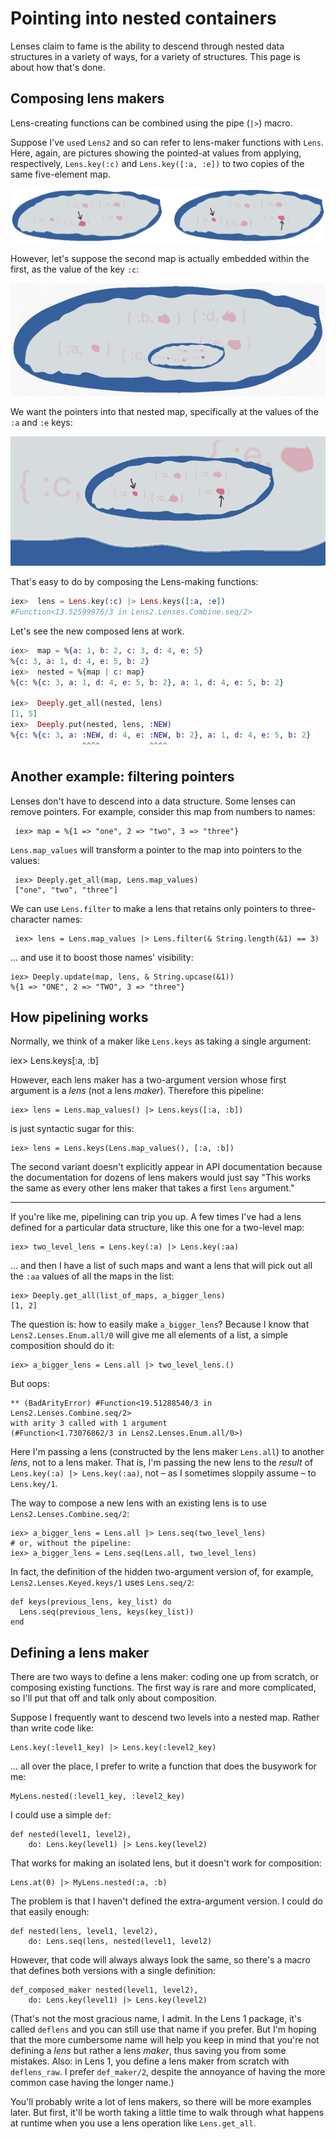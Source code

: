 # Pointing into nested containers

Lenses claim to fame is the ability to descend through nested data
structures in a variety of ways, for a variety of structures. This
page is about how that's done.


## Composing lens makers

Lens-creating functions can be combined using the pipe (`|>`)
macro.

Suppose I've `use`d `Lens2` and so can refer to lens-maker functions
with `Lens`. Here, again, are pictures showing the pointed-at values
from applying, respectively, `Lens.key(:c)` and `Lens.key([:a, :e])`
to two copies of the same five-element map.


![Alt-text is coming](pics/tutorial02-two-maps.png)

However, let's suppose the second map is actually embedded within the first, as the value of the key `:c`:


![Alt-text is coming](pics/tutorial02-blended-maps.png)

We want the pointers into that nested map, specifically at the values of the `:a` and `:e` keys:


![Alt-text is coming](pics/tutorial02-nested-pointers.png)

That's easy to do by composing the Lens-making functions:


```elixir
iex>  lens = Lens.key(:c) |> Lens.keys([:a, :e])
#Function<13.52599976/3 in Lens2.Lenses.Combine.seq/2>
```

Let's see the new composed lens at work.

```elixir
iex>  map = %{a: 1, b: 2, c: 3, d: 4, e: 5}
%{c: 3, a: 1, d: 4, e: 5, b: 2}
iex>  nested = %{map | c: map}
%{c: %{c: 3, a: 1, d: 4, e: 5, b: 2}, a: 1, d: 4, e: 5, b: 2}

iex>  Deeply.get_all(nested, lens)
[1, 5]
iex>  Deeply.put(nested, lens, :NEW)
%{c: %{c: 3, a: :NEW, d: 4, e: :NEW, b: 2}, a: 1, d: 4, e: 5, b: 2}
                ^^^^           ^^^^
```

## Another example: filtering pointers

Lenses don't have to descend into a data structure. Some lenses can
remove pointers. For example, consider this map from numbers to names:

     iex> map = %{1 => "one", 2 => "two", 3 => "three"}
     
`Lens.map_values` will transform a pointer to the map into pointers to the values:

     iex> Deeply.get_all(map, Lens.map_values)
     ["one", "two", "three"]

We can use `Lens.filter` to make a lens that retains only pointers to three-character names:

     iex> lens = Lens.map_values |> Lens.filter(& String.length(&1) == 3)
     
... and use it to boost those names' visibility:

    iex> Deeply.update(map, lens, & String.upcase(&1))
    %{1 => "ONE", 2 => "TWO", 3 => "three"}


## How pipelining works


Normally, we think of a maker like `Lens.keys` as taking a single argument:

   iex> Lens.keys[:a, :b]
   
However, each lens maker has a two-argument version whose first
argument is a *lens* (not a lens *maker*). Therefore this pipeline:

    iex> lens = Lens.map_values() |> Lens.keys([:a, :b])
    
is just syntactic sugar for this:

    iex> lens = Lens.keys(Lens.map_values(), [:a, :b])
    
The second variant doesn't explicitly appear in API documentation
because the documentation for dozens of lens makers would just say
"This works the same as every other lens maker that takes a first
`lens` argument."

----

If you're like me, pipelining can trip you up. A few times I've had a lens defined for a particular
data structure, like this one for a two-level map:

    iex> two_level_lens = Lens.key(:a) |> Lens.key(:aa)
    
... and then I have a list of such maps and want a lens that will pick
out all the `:aa` values of all the maps in the list:

    iex> Deeply.get_all(list_of_maps, a_bigger_lens)
    [1, 2]
    
The question is: how to easily make `a_bigger_lens`? Because I know
that `Lens2.Lenses.Enum.all/0` will give me all elements of a list, a simple
composition should do it:

    iex> a_bigger_lens = Lens.all |> two_level_lens.()
    
But oops:

    ** (BadArityError) #Function<19.51288540/3 in Lens2.Lenses.Combine.seq/2>
    with arity 3 called with 1 argument
    (#Function<1.73076862/3 in Lens2.Lenses.Enum.all/0>)

Here I'm passing a lens (constructed by the lens maker `Lens.all`) to
another *lens*, not to a lens maker. That is, I'm passing the new lens to the *result* of `Lens.key(:a) |> Lens.key(:aa)`, not – as I sometimes sloppily assume – to `Lens.key/1`. 


The way to compose a new lens with an existing lens is to use `Lens2.Lenses.Combine.seq/2`:

    iex> a_bigger_lens = Lens.all |> Lens.seq(two_level_lens)
    # or, without the pipeline:
    iex> a_bigger_lens = Lens.seq(Lens.all, two_level_lens)

In fact, the definition of the hidden two-argument version of, for
example, `Lens2.Lenses.Keyed.keys/1` uses `Lens.seq/2`:

    def keys(previous_lens, key_list) do
      Lens.seq(previous_lens, keys(key_list))
    end


## Defining a lens maker

There are two ways to define a lens maker: coding one up from scratch,
or composing existing functions. The first way is rare and more
complicated, so I'll put that off and talk only about composition.

Suppose I frequently want to descend two levels into a nested map. Rather than write code like:

    Lens.key(:level1_key) |> Lens.key(:level2_key)
    
... all over the place, I prefer to write a function that does the busywork for me:

    MyLens.nested(:level1_key, :level2_key)
    
I could use a simple `def`:

    def nested(level1, level2),
        do: Lens.key(level1) |> Lens.key(level2)
    
That works for making an isolated lens, but it doesn't work for composition:

    Lens.at(0) |> MyLens.nested(:a, :b)
    
The problem is that I haven't defined the extra-argument version. I could do that easily enough:

    def nested(lens, level1, level2),
        do: Lens.seq(lens, nested(level1, level2)
        
However, that code will always always look the same, so there's a macro that defines both versions with a single definition:

    def_composed_maker nested(level1, level2),
        do: Lens.key(level1) |> Lens.key(level2)

(That's not the most gracious name, I admit. In the Lens 1 package,
it's called `deflens` and you can still use that name if you
prefer. But I'm hoping that the more cumbersome name will help you
keep in mind that you're not defining a *lens* but rather a lens
*maker*, thus saving you from some mistakes. Also: in Lens 1, you
define a lens maker from scratch with `deflens_raw`. I prefer
`def_maker/2`, despite the annoyance of having the more common case
having the longer name.)

You'll probably write a lot of lens makers, so there will be more
examples later. But first, it'll be worth taking a little time to walk
through what happens at runtime when you use a lens operation like
`Lens.get_all`.

